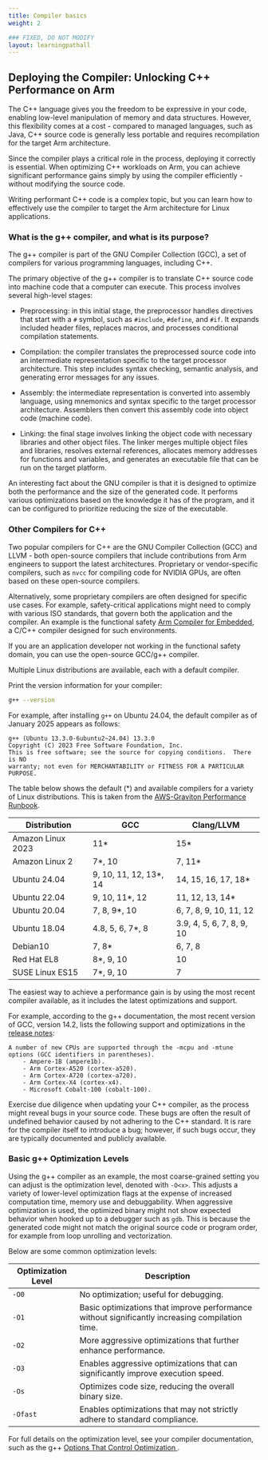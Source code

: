 ```yaml
---
title: Compiler basics
weight: 2

### FIXED, DO NOT MODIFY
layout: learningpathall
---
```


## Deploying the Compiler: Unlocking C++ Performance on Arm

The C++ language gives you the freedom to be expressive in your code, enabling low-level manipulation of memory and data structures. However, this flexibility comes at a cost - compared to managed languages, such as Java, C++ source code is generally less portable and requires recompilation for the target Arm architecture. 

Since the compiler plays a critical role in the process, deploying it correctly is essential. When optimizing C++ workloads on Arm, you can achieve significant performance gains simply by using the compiler efficiently - without modifying the source code.

Writing performant C++ code is a complex topic, but you can learn how to effectively use the compiler to target the Arm architecture for Linux applications.

### What is the g++ compiler, and what is its purpose?

The g++ compiler is part of the GNU Compiler Collection (GCC), a set of compilers for various programming languages, including C++. 

The primary objective of the g++ compiler is to translate C++ source code into machine code that a computer can execute. This process involves several high-level stages:

- Preprocessing: in this initial stage, the preprocessor handles directives that start with a `#` symbol, such as `#include`, `#define`, and `#if`. It expands included header files, replaces macros, and processes conditional compilation statements.

- Compilation: the compiler translates the preprocessed source code into an intermediate representation specific to the target processor architecture. This step includes syntax checking, semantic analysis, and generating error messages for any issues.

- Assembly: the intermediate representation is converted into assembly language, using mnemonics and syntax specific to the target processor architecture. Assemblers then convert this assembly code into object code (machine code).

- Linking: the final stage involves linking the object code with necessary libraries and other object files. The linker merges multiple object files and libraries, resolves external references, allocates memory addresses for functions and variables, and generates an executable file that can be run on the target platform.

An interesting fact about the GNU compiler is that it is designed to optimize both the performance and the size of the generated code. It performs various optimizations based on the knowledge it has of the program, and it can be configured to prioritize reducing the size of the executable.  

### Other Compilers for C++

Two popular compilers for C++ are the GNU Compiler Collection (GCC) and LLVM - both open-source compilers that include contributions from Arm engineers to support the latest architectures. Proprietary or vendor-specific compilers, such as `nvcc` for compiling code for NVIDIA GPUs, are often based on these open-source compilers. 

Alternatively, some proprietary compilers are often designed for specific use cases. For example, safety-critical applications might need to comply with various ISO standards, that govern both the application and the compiler. An example is the functional safety [Arm Compiler for Embedded](https://developer.arm.com/Tools%20and%20Software/Arm%20Compiler%20for%20Embedded%20FuSa), a C/C++ compiler designed for such environments. 

If you are an application developer not working in the functional safety domain, you can use the open-source GCC/g++ compiler.

Multiple Linux distributions are available, each with a default compiler. 

Print the version information for your compiler:

```bash
g++ --version
```

For example, after installing `g++` on Ubuntu 24.04, the default compiler as of January 2025 appears as follows:

```output
g++ (Ubuntu 13.3.0-6ubuntu2~24.04) 13.3.0
Copyright (C) 2023 Free Software Foundation, Inc.
This is free software; see the source for copying conditions.  There is NO
warranty; not even for MERCHANTABILITY or FITNESS FOR A PARTICULAR PURPOSE.
```

The table below shows the default (*) and available compilers for a variety of Linux distributions. This is taken from the [AWS-Graviton Performance Runbook](https://github.com/aws/aws-graviton-getting-started/blob/main/c-c%2B%2B.md).


Distribution    | GCC                  | Clang/LLVM
----------------|----------------------|-------------
Amazon Linux 2023  | 11*               | 15*
Amazon Linux 2  | 7*, 10               | 7, 11*
Ubuntu 24.04    | 9, 10, 11, 12, 13*, 14 | 14, 15, 16, 17, 18*
Ubuntu 22.04    | 9, 10, 11*, 12       | 11, 12, 13, 14*
Ubuntu 20.04    | 7, 8, 9*, 10         | 6, 7, 8, 9, 10, 11, 12
Ubuntu 18.04    | 4.8, 5, 6, 7*, 8     | 3.9, 4, 5, 6, 7, 8, 9, 10
Debian10        | 7, 8*                | 6, 7, 8
Red Hat EL8     | 8*, 9, 10            | 10
SUSE Linux ES15 | 7*, 9, 10            | 7


The easiest way to achieve a performance gain is by using the most recent compiler available, as it includes the latest optimizations and support. 

For example, according to the g++ documentation, the most recent version of GCC, version 14.2, lists the following support and optimizations in the [release notes](https://gcc.gnu.org/gcc-14/changes.html): 

```output
A number of new CPUs are supported through the -mcpu and -mtune options (GCC identifiers in parentheses).
    - Ampere-1B (ampere1b).
    - Arm Cortex-A520 (cortex-a520).
    - Arm Cortex-A720 (cortex-a720).
    - Arm Cortex-X4 (cortex-x4).
    - Microsoft Cobalt-100 (cobalt-100).
```

Exercise due diligence when updating your C++ compiler, as the process might reveal bugs in your source code. These bugs are often the result of undefined behavior caused by not adhering to the C++ standard. It is rare for the compiler itself to introduce a bug; however, if such bugs occur, they are typically documented and publicly available. 

### Basic g++ Optimization Levels

Using the g++ compiler as an example, the most coarse-grained setting you can adjust is the optimization level, denoted with `-O<x>`. This adjusts a variety of lower-level optimization flags at the expense of increased computation time, memory use and debuggability. When aggressive optimization is used, the optimized binary might not show expected behavior when hooked up to a debugger such as `gdb`. This is because the generated code might not match the original source code or program order, for example from loop unrolling and vectorization. 

Below are some common optimization levels: 

| Optimization Level | Description                                                                                  |
|--------------------|----------------------------------------------------------------------------------------------|
| `-O0`              | No optimization; useful for debugging.                                                       |
| `-O1`              | Basic optimizations that improve performance without significantly increasing compilation time. |
| `-O2`              | More aggressive optimizations that further enhance performance.                              |
| `-O3`              | Enables aggressive optimizations that can significantly improve execution speed.             |
| `-Os`              | Optimizes code size, reducing the overall binary size.                                       |
| `-Ofast`           | Enables optimizations that may not strictly adhere to standard compliance.                   |

 For full details on the optimization level, see your compiler documentation, such as the g++ [Options That Control Optimization ](https://gcc.gnu.org/onlinedocs/gcc-14.2.0/gcc/Optimize-Options.html).